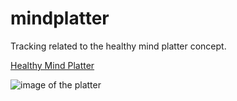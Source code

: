 # mindplatter
Tracking related to the healthy mind platter concept. 

[Healthy Mind Platter](http://www.drdansiegel.com/resources/healthy_mind_platter/)

![image of the platter](http://www.drdansiegel.com/images/HealthyMindPlatter.jpg)
